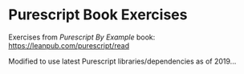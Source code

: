 # Purescript Book Exercises

Exercises from *Purescript By Example* book: https://leanpub.com/purescript/read

Modified to use latest Purescript libraries/dependencies as of
2019...